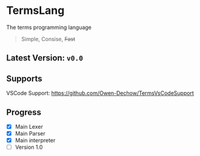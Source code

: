 # TermsLang
The terms programming language

> Simple, Consise, ~~Fast~~

## Latest Version: `v0.0`

## Supports
VSCode Support: https://github.com/Owen-Dechow/TermsVsCodeSupport

## Progress
- [x] Main Lexer
- [x] Main Parser
- [x] Main interpreter
- [ ] Version 1.0
